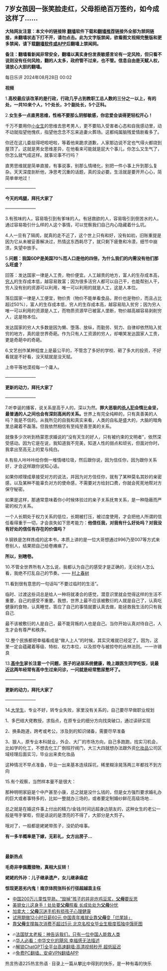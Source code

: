  <!-- 面包屑导航 --> <h2>7岁女孩因一张笑脸走红，父母拒绝百万签约，如今成这样了……</h2> <p class="notice"><b>大陆网友注意：本文中的链接除 <a href="https://github.com/bannedbook/fanqiang" >翻墙</a>软件下载和<a href="https://github.com/killgcd/justmysocks/blob/master/README.md">翻墙推荐</a>链接外全部为禁网链接，未翻墙状态下打不开，请勿点击。此为文字版禁闻，欲看图文视频完整版和更多禁闻，请下载<a href="https://github.com/bannedbook/fanqiang">翻墙软件或APP</a>后翻墙上禁闻网。</p><p>备注：翻墙看新闻非常安全，翻墙以真实身份发表敏感言论有一定风险，但只看不说则没有任何风险，翻的人太多，政府管不过来，也不管。信息自由是天赋人权，请放心大胆的翻墙。</b></p>  <div class="entry"> <p></img>                                                                                                                                                                                                                每日乐评                                                                                            2024年08月28日 00:02                                                                                                                                                                                                                                                                                                                                                                                                                                                                                                                                                                              </p> <p></img></p> <p><strong>视频</strong></p> <p>1.<strong>高校最应该改革的是行政，行政几乎占到教职工总人数的三分之一以上，有的处，一共10来个人，1个处长，3个副处长，5个正科。</strong></p> <p>2.<strong>女生多一点直男思维，性格不要那么阴郁敏感，你恋爱会谈得更轻松开心！</strong></p> <p>千万不要用你<a href="https://www.bannedbook.org/bnews/tag/%e5%b0%8f%e5%a5%b3%e7%94%9f/" class="st_tag internal_tag" rel="tag" title="标签 小女生 下的日志">小女生</a>的思维去思考男人，更不要陷入受害者心态和自我感动里，动不动就指望他愧疚，指望他念念不忘来追妻火葬场。这都纯属脑残爱情剧看多了。</p> <p>你还在这儿委屈得吧啦吧啦，等着他来跪求道歉，人家那边说不定也气得火都烧到屋顶了。这就是男女思维差异，在他看来可能就是屁大个事儿，你怎么又生气了，你怎么就气成这样。就事论事不行吗？</p> <p>直男思维就是简单直接，有事说事，别那么情绪化，别把一件小事上升到那么复杂。天天深度剖析他，净思考沉重的话题，真的没必要。生活就是要开开心心，简简单单地过！</p> <p>&#8212;&#8212;&#8212;&#8212;&#8212;&#8212;&#8212;</p> <p><strong>今天的鸡腿，拜托大家了</strong></p> <p>&#8212;&#8212;&#8212;&#8212;&#8212;&#8212;&#8212;</p> <p>3.有孩味的人，容易吸引到有爹味的人。有拯救欲的人，容易吸引到倒苦水的人。通过容易吸引什么样的人这个事情，可以觉察我们自己内心隐藏着什么坑。</p> <p>4.人一旦有了隔阂，就真的走不近了，这个世上只有和好，没有如初，旧账重提是因为它从未被妥善解决过，热情这东西耗尽了，就只剩下疲惫和冷漠，细节中崩溃，失望中放手。</p> <p>5.<strong>问题：我国GDP是美国70%而人口是他的四倍，为什么我们的内需没有他们那么旺盛？</strong></p>  <p>回答：发达国家一律是人工贵，物价便宜。人工越贵的地方，富人的生存成本高，<a href="https://www.bannedbook.org/bnews/tag/%e7%a9%b7%e4%ba%ba/" class="st_tag internal_tag" rel="tag" title="标签 穷人 下的日志">穷人</a>的生存成本低，越容易致富；因为很多活穷人都可以自己干，也能帮别人干，穷人没有别的资源可以利用，唯一可以利用的就是人工，这是人本位。</p> <p>落后国家一律是人工便宜，物价贵（物价不能单看食品，房价也是物价，而且占比超过50%），富人的生存成本低，穷人的生存成本高，越容易陷入贫穷；因为穷人唯一可以利用的资源是人工，而物质资源早已被富人垄断，物价越高越容易剥削穷人，这是物本位。</p> <p>发达国家的穷人大多数是因为懒、堕落、放纵，而勤劳、努力、自律却依然陷入贫穷的地方，真的是世界奇葩。作为只有人工资源的穷人，却嘲笑发达国家人工贵，更是奇葩中的奇葩。</p> <p>6.文艺创作某种程度上是最公平的，不管念了多好的学校、砸了多大的投资，不好看就是不好看，没天赋就是没天赋。</p> <p>上帝平等地漠视每一个庸人。</p> <p>&#8212;&#8212;&#8212;&#8212;&#8212;&#8212;&#8212;</p> <p><strong>更新的动力，拜托大家了</strong></p> <p>&#8212;&#8212;&#8212;&#8212;&#8212;&#8212;&#8212;</p> <p>7.听李诞的播客，说关系是高于人的，深以为然。<strong>罪大恶极的<a href="https://www.bannedbook.org/bnews/tag/%e6%9d%80%e4%ba%ba%e7%8a%af/" class="st_tag internal_tag" rel="tag" title="标签 杀人犯 下的日志">杀人犯</a>会情比金坚，最普通的人之间也会有深刻高尚的关系。</strong>世界上有完全纯粹的，只有真善美的人吗？我是不信的。从我所见的自我和真实来看，人类的自私是盛大的，大脑的暗角里总藏着不磊落。但我依然相信有至纯至善至美的关系。</p> <p>就像多少次听到杨蒙恩求婚说的“没有天生的好人，只有被约束的文明者”，依然深受感动。因为它是在说，我知道我不完美，知道人性的弱点和顽劣，但面对你时，我拿出至高无上的爱与纯白。</p> <p>8.有些人咔咔咔给你倒一堆情绪垃圾，然后跟你说，因为信任你，因为跟你关系好，才会这样跟你说知心话。</p> <p>如果你顺理成章接受对方的说法，并因为对方信任你，就有了某种莫名其妙的亲密感，以及某种不能辜负对方的使命感，不需要对方给封口费，你就会死死地帮对方保守秘密。</p> <p>如果是这样，那通常意味着你小时候体验过的亲子关系抚育关系，是一种隐蔽而严密的权力关系。</p> <p>一个人长期处于权力关系的低位，长期被打压，被过度使用，才会把他人所谓的信任看得重于一切，才会丧失如下思考能力：<strong>他信任我，对我有什么好处吗？对我没有好处的信任有存在的价值吗？</strong></p>  <p>9.钢铁是怎样炼成的这本书，本质上讲的是一位大哥想通过996乃至007等方式来卷别人，结果把自己给卷瘫痪了。</p> <p><strong>所以，别瞎卷。</strong> </p> <p>10.不管全世界所有人怎么说，我都认为自己的感受才是正确的，无论别人怎么看，我绝不打乱自己的节奏。—— <a href="https://www.bannedbook.org/bnews/tag/%e6%9d%91%e4%b8%8a%e6%98%a5%e6%a0%91/" class="st_tag internal_tag" rel="tag" title="标签 村上春树 下的日志">村上春树</a></p> <p>11.看到很有意思的一句话叫“不要过临时的生活”。</p> <p>临时、过渡这些词总是给人一种将就凑合的感觉，潜意识里就会觉得这样的生活不重要，自己的感受不重要。我想，世界上最不应该被敷衍的人就是自己了，认真吃健康的食物，认真睡觉，答应了自己的事情就要认真去做，能拯救我生活的只有我自己.</p> <p>最不该被敷衍的人是自己，最不能背叛的人也是自己。当你开始认真对待自己，人生才会有尊严和秩序。 </p> <p></img></p> <p>12.整个民族都把幸福看成是“做人上人”的时候，其实灾难就已经定了。因为，这里一定会蕴藏着等级、特权、权力本位，以及掠夺与被掠夺的丛林法则。一一许锡良 </p> <p>13.<strong><a href="https://www.bannedbook.org/bnews/tag/%E9%AB%98%E4%B8%AD%E7%94%9F/" class="st_tag internal_tag" rel="tag" title="标签 高中生 下的日志">高中生</a>家长注意一个问题，孩子的泌尿系统健康，晚上跟医生同学吃饭，说最近这两年经常有高中生过来问诊，一问就是经常憋尿憋坏了。</strong></p> <p>&#8212;&#8212;&#8212;&#8212;&#8212;&#8212;&#8212;</p> <p><strong>更新的动力，拜托大家了</strong></p> <p><strong></strong></p> <p>&#8212;&#8212;&#8212;&#8212;&#8212;&#8212;&#8212;</p> <p>14.<a href="https://www.bannedbook.org/bnews/tag/%e5%a4%a7%e5%ad%a6%e7%94%9f/" class="st_tag internal_tag" rel="tag" title="标签 大学生 下的日志">大学生</a>，专业不好，转专业失败，家里没有关系的，自己要尽早做职业规划</p>  <p>1、多巴结大佬教授，求指点，在原专业的细分方向找突破口，通过读研实现</p> <p>2、换条跑道，跨考或考公，涉及到的知识储备，需要尽早准备</p> <p>3、狠人，原专业本科就业，外企、大厂的市场方向，自己多跑跑，找实习机会，比如学的化工，不想去化工厂倒班拧阀门，大三大四就想办法跟外资<a href="https://www.bannedbook.org/bnews/tag/%E5%8C%96%E5%A6%86%E5%93%81/" class="st_tag internal_tag" rel="tag" title="标签 化妆品 下的日志">化妆品</a>公司区域经理后面实习，毕业出来卖化妆品</p> <p>这种情况不早点准备，毕业一出来基本连续踩坑，稀里糊涂晃荡两三年都找不到方向</p> <p>15.有个观察，当然样本量不是很大：</p> <p>那种明明家庭是个中产甚至小康，总之就是没什么钱的，但是女方强烈要求婚礼办的巨大或者事特多的，比如一整就办三场的，或者要定制婚纱鲜花高级场地…</p> <p>总之就是在婚这件事上付出的精力/金钱/时间远超身边朋友的，这种女生的老公一般是甩手掌柜，但是话说的是漂亮的不得了，大部分是大剪子。</p> <p>哦对了，一般都是姥姥带孩子，没奶奶啥事。</p> <p><strong>有一多半概率是下嫁，无彩礼，女方出房子…</strong></p> <p><strong><br /></strong></p> <p><strong>最新热点</strong></p> <p><strong>毛奇非李佩霞猎物，真相大反转！</strong></p> <p><strong>姥姥的外孙：儿子继承遗产，女儿继承癌症</strong></p> <p><strong>惊现更恶劣内鬼！南京体院张科长行径超越袁主任</strong></p>  <p></img></p> <!--<div id="taboola-mid-1"></div>--><ul class='op-related-articles' title='相关阅读'> <li><a href='https://www.bannedbook.org/bnews/health/20240901/2082019.html' target='_blank'>中国200万儿童性早熟，“毁掉”孩子的并非炸鸡豆浆，<b>父母</b>要反思</a></li> <li><a href='https://www.bannedbook.org/bnews/topimagenews/20240826/2079223.html' target='_blank'>美貌女儿这身手！处处要<b>父母</b>照看 长成处处为<b>父母</b>分忧</a></li> <li><a href='https://www.bannedbook.org/bnews/baitai/20240823/2078338.html' target='_blank'>加拿大：<b>父母</b>沉迷手机有损孩子心理健康</a></li> <li><a href='https://www.bannedbook.org/bnews/headline/20240821/2077519.html' target='_blank'>试用期做12小时日薪60元 中国青年难就业靠<b>父母</b>变「烂尾娃」</a></li> <li><a href='https://www.bannedbook.org/bnews/ccpdope/20240819/2076506.html' target='_blank'>靠<b>父母</b>支撑每次消费不超过5元 北京名校女毕业生极度孤独中饿死图</a></li> </ul> <ul class="texttj"> <li>🔥<a href="https://www.bannedbook.org/bnews/ssgc/20230219/1850782.html" target="_blank">法国犹太老板：神告诉我们，只有一位中国人能救人类</a></li> <li>🔥<a href="https://www.bannedbook.org/bnews/comments/20220220/1694796.html" target="_blank">华人必看：中华文化的飓风 幸福感无法描述</a></li> <li>🔥<a href="https://github.com/bannedbook/fanqiang/wiki/V2ray%E6%9C%BA%E5%9C%BA" target="_blank">解锁ChatGPT|全平台高速翻墙:高清视频秒开,超低延迟</a></li> <li>🔥<a href="https://github.com/bannedbook/fanqiang/wiki/%E7%A6%81%E9%97%BB%E7%BD%91%E5%AE%89%E5%8D%93%E7%BF%BB%E5%A2%99%E6%96%B0%E9%97%BBAPP" target="_blank">免费PC翻墙、安卓VPN翻墙APP</a></li> </ul><p>                                                                  热言热语225热言热语 · 目录上一篇从攀比中得到的快乐，是一种有毒的快乐                                                                                    ​</p><a name='sharetosocial'></a> <div style="margin-bottom:5px;padding-bottom:5px;clear:both"> <div id="archive-pix-1" class="banner-ads"> <!-- AuctionX Display platform tag START --> <div id="27602x728x90x621x_ADSLOT1" clicktrack="%%CLICK_URL_ESC%%"></div>  <!-- AuctionX Display platform tag END --> </div> <div id="archive-pix-2" class="banner-ads"> <!-- AuctionX Display platform tag START --> <div id="27556x300x250x621x_ADSLOT1" clicktrack="%%CLICK_URL_ESC%%" style="margin:0 auto;text-align:center"></div>  <!-- AuctionX Display platform tag END --> </div> </div>  <div id="archive-pix-1" class="banner-ads"> <!-- AuctionX Display platform tag START --> <div id="27603x728x90x621x_ADSLOT1" clicktrack="%%CLICK_URL_ESC%%"></div>  <!-- AuctionX Display platform tag END --> </div> </div><!--END ENTRY--> 